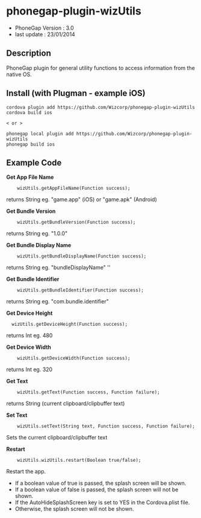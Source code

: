 

# phonegap-plugin-wizUtils

- PhoneGap Version : 3.0
- last update : 23/01/2014

## Description

PhoneGap plugin for general utility functions to access information from the native OS.

## Install (with Plugman - example iOS) 

	cordova plugin add https://github.com/Wizcorp/phonegap-plugin-wizUtils
	cordova build ios
	
	< or >
	
	phonegap local plugin add https://github.com/Wizcorp/phonegap-plugin-wizUtils
	phonegap build ios

## Example Code

**Get App File Name**

        wizUtils.getAppFileName(Function success);
        
returns String eg. "game.app" (iOS) or "game.apk" (Android)

**Get Bundle Version**

        wizUtils.getBundleVersion(Function success); 

returns String eg. "1.0.0"

**Get Bundle Display Name**

        wizUtils.getBundleDisplayName(Function success); 

returns String eg. "bundleDisplayName" ''

**Get Bundle Identifier**

        wizUtils.getBundleIdentifier(Function success);

returns String eg. "com.bundle.identifier"

**Get Device Height**

      wizUtils.getDeviceHeight(Function success); 

returns Int eg. 480

**Get Device Width**

        wizUtils.getDeviceWidth(Function success); 

returns Int eg. 320

**Get Text**

        wizUtils.getText(Function success, Function failure);

returns String (current clipboard/clipbuffer text)

**Set Text**

        wizUtils.setText(String text, Function success, Function failure);

Sets the current clipboard/clipbuffer text

**Restart**

        wizUtils.wizUtils.restart(Boolean true/false);

Restart the app.

 - If a boolean value of true is passed, the splash screen will be shown.
 - If a boolean value of false is passed, the splash screen will not be shown. 
 - If the AutoHideSplashScreen key is set to YES in the Cordova.plist file.
 - Otherwise, the splash screen will not be shown.

